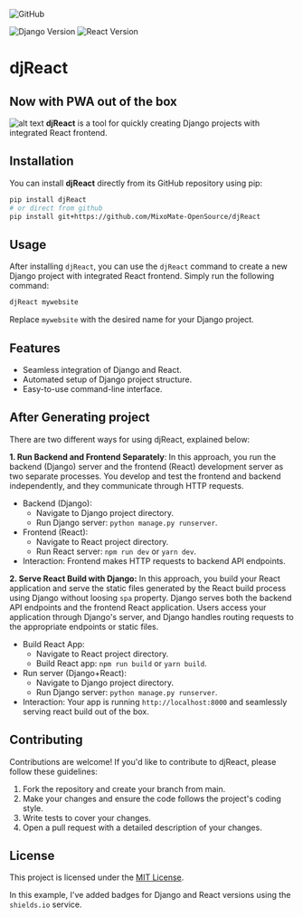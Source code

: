 ![GitHub](https://img.shields.io/github/license/MixoMate-OpenSource/djReact)
<!-- ![GitHub release (latest by date)](https://img.shields.io/github/v/release/MixoMate-OpenSource/djReact) -->
![Django Version](https://img.shields.io/badge/Django-%5E4.0.0-blue)
![React Version](https://img.shields.io/badge/React-%5E17.0.2-blue)

# djReact

## Now with PWA out of the box

![alt text](https://repository-images.githubusercontent.com/453027881/8a2caddb-c000-4d97-b28c-29e921b79dc5)
**djReact** is a tool for quickly creating Django projects with integrated React frontend.

## Installation

You can install **djReact** directly from its GitHub repository using pip:

```bash
pip install djReact
# or direct from github
pip install git+https://github.com/MixoMate-OpenSource/djReact
```
## Usage
After installing `djReact`, you can use the `djReact` command to create a new Django project with integrated React frontend. Simply run the following command:
```bash
djReact mywebsite
```
Replace `mywebsite` with the desired name for your Django project.

## Features
- Seamless integration of Django and React.
- Automated setup of Django project structure.
- Easy-to-use command-line interface.

## After Generating project
There are two different ways for using djReact, explained below:

__1. Run Backend and Frontend Separately__: In this approach, you run the backend (Django) server and the frontend (React) development server as two separate processes. You develop and test the frontend and backend independently, and they communicate through HTTP requests.

  - Backend (Django):
    - Navigate to Django project directory.
    - Run Django server: `python manage.py runserver`.
  - Frontend (React):
    - Navigate to React project directory.
    - Run React server: `npm run dev` or `yarn dev`.
  - Interaction: Frontend makes HTTP requests to backend API endpoints.

__2. Serve React Build with Django:__ In this approach, you build your React application and serve the static files generated by the React build process using Django without loosing `spa` property. Django serves both the backend API endpoints and the frontend React application. Users access your application through Django's server, and Django handles routing requests to the appropriate endpoints or static files.

  - Build React App:
    - Navigate to React project directory.
    - Build React app: `npm run build` or `yarn build`.
  - Run server (Django+React):
    - Navigate to Django project directory.
    - Run Django server: `python manage.py runserver`.
  - Interaction: Your app is running `http://localhost:8000` and seamlessly serving react build out of the box.
  


## Contributing
Contributions are welcome! If you'd like to contribute to djReact, please follow these guidelines:

1. Fork the repository and create  your branch from main.
2. Make your changes and ensure the code follows the project's coding style.
3. Write tests to cover your changes.
4. Open a pull request with a detailed description of your changes.

## License
This project is licensed under the [MIT License](http://asd.sd).


In this example, I've added badges for Django and React versions using the `shields.io` service.


